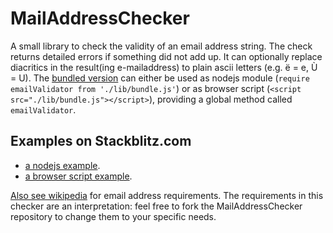# MailAddressChecker

A small library to check the validity of an email address string. The check returns detailed errors if something did not add up. It can optionally replace diacritics in the result(ing e-mailaddress) to plain ascii letters (e.g. ë = e, Ù = U). The [bundled version](https://kooiinc.github.io/MailAddressChecker/lib/bundle.js) can either be used as nodejs module (`require emailValidator from './lib/bundle.js'`) or as browser script (`<script src="./lib/bundle.js"></script>`), providing a global method called `emailValidator`.

## Examples on Stackblitz.com

- [a nodejs example](https://stackblitz.com/edit/node-wcpuam?file=index.js).
- [a browser script example](https://stackblitz.com/edit/web-platform-kabila?file=index.html).

<a target="_blank" href="https://en.wikipedia.org/wiki/Email_address">Also see wikipedia</a> for email address requirements. The requirements in this checker are an interpretation: feel free to fork the MailAddressChecker repository to change them to your specific needs.
